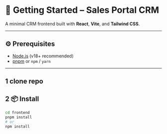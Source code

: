 # 🚀 Getting Started – Sales Portal CRM

A minimal CRM frontend built with **React**, **Vite**, and **Tailwind CSS**.

---

## ⚙️ Prerequisites

- [Node.js](https://nodejs.org/) (v18+ recommended)
- [pnpm](https://pnpm.io/) or `npm` / `yarn`

---
## 1 clone repo
## 2 📦 Install

```bash
cd frontend
pnpm install
# or
npm install
```
